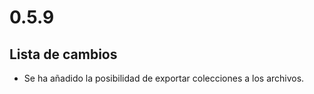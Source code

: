 # 0.5.9

## Lista de cambios

- Se ha añadido la posibilidad de exportar colecciones a los archivos.
